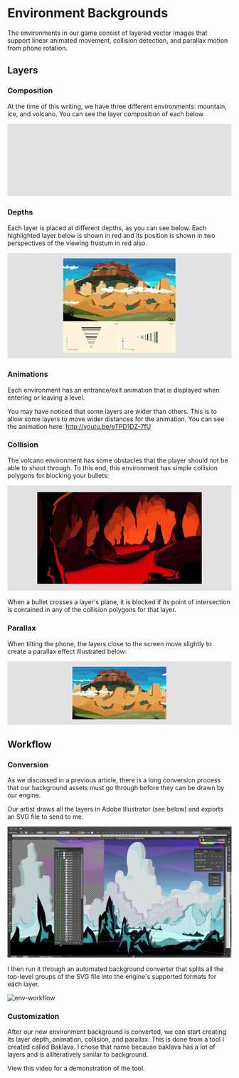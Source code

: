 # Environment Backgrounds

The environments in our game consist of layered vector images that support
linear animated movement, collision detection, and parallax motion from phone
rotation.

## Layers

### Composition

At the time of this writing, we have three different environments: mountain,
ice, and volcano.  You can see the layer composition of each below.

![env-types](img/env-types.gif)

### Depths

Each layer is placed at different depths, as you can see below.  Each
highlighted layer below is shown in red and its position is shown in two
perspectives of the viewing frustum in red also.

![env-depth.gif](img/env-depth.gif)

### Animations

Each environment has an entrance/exit animation that is displayed when entering
or leaving a level.

You may have noticed that some layers are wider than others.  This is to allow
some layers to move wider distances for the animation.  You can see the
animation here: <http://youtu.be/eTPD1DZ-7fU>

### Collision

The volcano environment has some obstacles that the player should not be able
to shoot through.  To this end, this environment has simple collision polygons
for blocking your bullets:

![env-collision](img/env-collision.gif)

When a bullet crosses a layer's plane, it is blocked if its point of
intersection is contained in any of the collision polygons for that layer.

### Parallax

When tilting the phone, the layers close to the screen move slightly to create
a parallax effect illustrated below:

![env-parallax](img/env-parallax.gif)

## Workflow

### Conversion

As we discussed in a previous article, there is a long conversion process that
our background assets must go through before they can be drawn by our engine.

Our artist draws all the layers in Adobe Illustrator (see below) and exports an
SVG file to send to me.

![env-adobe](img/env-adobe.png)

I then run it through an automated background converter that
splits all the top-level groups of the SVG file into the engine's supported
formats for each layer.

![env-workflow](img/env-workflow.png)

### Customization

After our new environment background is converted, we can start creating its
layer depth, animation, collision, and parallax.  This is done from a tool I
created called Baklava.  I chose that name because baklava has a lot of layers
and is alliteratively similar to background.

View this video for a demonstration of the tool.
